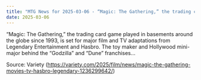 ```yaml
---
title: "MTG News for 2025-03-06 - “Magic: The Gathering,” the trading card game play..."
date: 2025-03-06
---
```


“Magic: The Gathering,” the trading card game played in basements around the globe since 1993, is set for major film and TV adaptations from Legendary Entertainment and Hasbro. The toy maker and Hollywood mini-major behind the “Godzilla” and “Dune” franchises…

Source: Variety (https://variety.com/2025/film/news/magic-the-gathering-movies-tv-hasbro-legendary-1236299642/)
